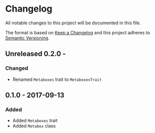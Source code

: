 # Changelog
All notable changes to this project will be documented in this file.

The format is based on [Keep a Changelog](http://keepachangelog.com/en/1.0.0/)
and this project adheres to [Semantic Versioning](http://semver.org/spec/v2.0.0.html).

## Unreleased 0.2.0 - 
### Changed
- Renamed `Metaboxes` trait to `MetaboxesTrait`

## 0.1.0 - 2017-09-13
### Added
- Added `Metaboxes` trait
- Added `Metabox` class
